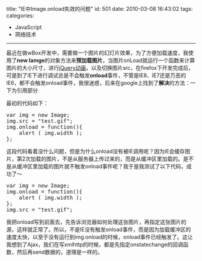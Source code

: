title: "IE中Image.onload失效的问题"
id: 501
date: 2010-03-08 16:43:02
tags: 
categories: 
- JavaScript
- 网络技术
---

最近在做wBox开发中，需要做一个图片的幻灯片效果，为了方便加载速度，我使用了**new Iamge**的对象方法来**预加载图片**，当图片onLoad就运行一个函数来计算图片的大小尺寸，进行[jQuery动画](http://js8.in/451.html "jQuery easing动画效果扩展")，以及切换图片src，在firefox下开发完成后，可是到了IE下进行调试总是不会触发**onload**事件，不管是IE8、IE7还是万恶的IE6，都不会触发onload事件，我很迷惑，后来在google上找到了**解决**的方法：一下为引用部分

最初的代码如下：
<pre lang="javascript">var img = new Image;
img.src = "test.gif";
img.onload = function(){
    alert ( img.width );
};</pre>
这段代码看着没什么问题，但是为什么onload没有被IE调用呢？因为IE会缓存图片，第2次加载的图片，不是从服务器上传过来的，而是从缓冲区里加载的。是不是从缓冲区里加载的图片就不触发onload事件呢？我于是我测试了以下代码，成功了～
<pre lang="javascript">var img = new Image;
img.onload = function(){
    alert ( img.width );
};
img.src = "test.gif";</pre>
我把onload写到前面去，先告诉浏览器如何处理这张图片，再指定这张图片的源，这样就正常了。所以，不是IE没有触发onload事件，而是因为加载缓冲区的速度太快，以至于没有运行到img.onload的时候，onload事件已经触发了。这让我想到了Ajax，我们在写xmlhttp的时候，都是先指定onstatechange的回调函数，然后再send数据的，道理是一样的。
